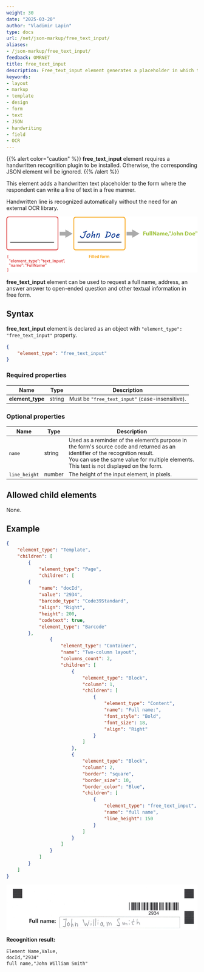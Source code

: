 ```yaml
---
weight: 30
date: "2025-03-20"
author: "Vladimir Lapin"
type: docs
url: /net/json-markup/free_text_input/
aliases:
- /json-markup/free_text_input/
feedback: OMRNET
title: free_text_input
description: Free_text_input element generates a placeholder in which the respondent can write a text in free form.
keywords:
- layout
- markup
- template
- design
- form
- text
- JSON
- handwriting
- field
- OCR
---
```


{{% alert color="caution" %}} 
**free_text_input** element requires a handwritten recognition plugin to be installed. Otherwise, the corresponding JSON element will be ignored.
{{% /alert %}}

This element adds a handwritten text placeholder to the form where the respondent can write a line of text in a free manner.

Handwritten line is recognized automatically without the need for an external OCR library.

![free_text_input element](free_text_input.png)

**free_text_input** element can be used to request a full name, address, an answer answer to open-ended question and other textual information in free form.

## Syntax

**free_text_input** element is declared as an object with `"element_type": "free_text_input"` property.

```json
{
	"element_type": "free_text_input"
}
```

### Required properties

Name | Type | Description
---- | ---- | -----------
**element_type** | string | Must be `"free_text_input"` (case-insensitive).

### Optional properties

Name | Type | Description
---- | ---- | -----------
`name` | string | Used as a reminder of the element’s purpose in the form's source code and returned as an identifier of the recognition result.<br />You can use the same value for multiple elements. This text is not displayed on the form.
`line_height` | number | The height of the input element, in pixels.

## Allowed child elements

None.

## Example

```json
{
	"element_type": "Template",
	"children": [
		{
			"element_type": "Page",
			"children": [
        {
            "name": "docId",
            "value": "2934",
            "barcode_type": "Code39Standard",
            "align": "Right",
            "height": 200,
            "codetext": true,
            "element_type": "Barcode"
        },
				{
					"element_type": "Container",
					"name": "Two-column layout",
					"columns_count": 2,
					"children": [
						{
							"element_type": "Block",
							"column": 1,
							"children": [
								{
									"element_type": "Content",
									"name": "Full name:",
									"font_style": "Bold",
									"font_size": 18,
									"align": "Right"
								}
							]
						},
						{
							"element_type": "Block",
							"column": 2,
							"border": "square",
							"border_size": 10,
							"border_color": "Blue",
							"children": [
								{
									"element_type": "free_text_input",
									"name": "full name",
									"line_height": 150
								}
							]
						}
					]
				}
			]
		}
	]
}
```

![Free-text input](free-text.png)

**Recognition result:**

```
Element Name,Value,
docId,"2934"
full name,"John William Smith"
```
